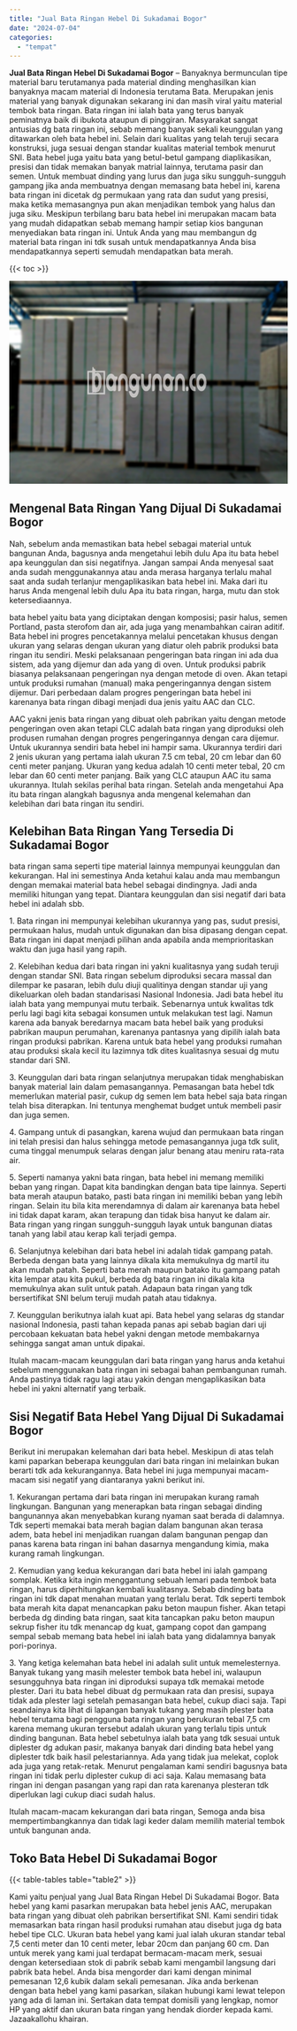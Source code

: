 ```yaml
---
title: "Jual Bata Ringan Hebel Di Sukadamai Bogor"
date: "2024-07-04"
categories: 
  - "tempat"
---
```


**Jual Bata Ringan Hebel Di Sukadamai Bogor** – Banyaknya bermunculan tipe material baru terutamanya pada material dinding menghasilkan kian banyaknya macam material di Indonesia terutama Bata. Merupakan jenis material yang banyak digunakan sekarang ini dan masih viral yaitu material tembok bata ringan. Bata ringan ini ialah bata yang terus banyak peminatnya baik di ibukota ataupun di pinggiran. Masyarakat sangat antusias dg bata ringan ini, sebab memang banyak sekali keunggulan yang ditawarkan oleh bata hebel ini. Selain dari kualitas yang telah teruji secara konstruksi, juga sesuai dengan standar kualitas material tembok menurut SNI. Bata hebel juga yaitu bata yang betul-betul gampang diaplikasikan, presisi dan tidak memakan banyak matrial lainnya, terutama pasir dan semen. Untuk membuat dinding yang lurus dan juga siku sungguh-sungguh gampang jika anda membuatnya dengan memasang bata hebel ini, karena bata ringan ini dicetak dg permukaan yang rata dan sudut yang presisi, maka ketika memasangnya pun akan menjadikan tembok yang halus dan juga siku. Meskipun terbilang baru bata hebel ini merupakan macam bata yang mudah didapatkan sebab memang hampir setiap kios bangunan menyediakan bata ringan ini. Untuk Anda yang mau membangun dg material bata ringan ini tdk susah untuk mendapatkannya Anda bisa mendapatkannya seperti semudah mendapatkan bata merah.

{{< toc >}}

![Jual Bata Ringan Hebel Di Sukadamai Bogor](/images/jual-hebel-murah-18.png)

## Mengenal Bata Ringan Yang Dijual Di Sukadamai Bogor

Nah, sebelum anda memastikan bata hebel sebagai material untuk bangunan Anda, bagusnya anda mengetahui lebih dulu Apa itu bata hebel apa keunggulan dan sisi negatifnya. Jangan sampai Anda menyesal saat anda sudah menggunakannya atau anda merasa harganya terlalu mahal saat anda sudah terlanjur mengaplikasikan bata hebel ini. Maka dari itu harus Anda mengenal lebih dulu Apa itu bata ringan, harga, mutu dan stok ketersediaannya.

bata hebel yaitu bata yang diciptakan dengan komposisi; pasir halus, semen Portland, pasta sterofom dan air, ada juga yang menambahkan cairan aditif. Bata hebel ini progres pencetakannya melalui pencetakan khusus dengan ukuran yang selaras dengan ukuran yang diatur oleh pabrik produksi bata ringan itu sendiri. Meski pelaksanaan pengeringan bata ringan ini ada dua sistem, ada yang dijemur dan ada yang di oven. Untuk produksi pabrik biasanya pelaksanaan pengeringan nya dengan metode di oven. Akan tetapi untuk produksi rumahan (manual) maka pengeringannya dengan sistem dijemur. Dari perbedaan dalam progres pengeringan bata hebel ini karenanya bata ringan dibagi menjadi dua jenis yaitu AAC dan CLC.

AAC yakni jenis bata ringan yang dibuat oleh pabrikan yaitu dengan metode pengeringan oven akan tetapi CLC adalah bata ringan yang diproduksi oleh produsen rumahan dengan progres pengeringannya dengan cara dijemur. Untuk ukurannya sendiri bata hebel ini hampir sama. Ukurannya terdiri dari 2 jenis ukuran yang pertama ialah ukuran 7.5 cm tebal, 20 cm lebar dan 60 centi meter panjang. Ukuran yang kedua adalah 10 centi meter tebal, 20 cm lebar dan 60 centi meter panjang. Baik yang CLC ataupun AAC itu sama ukurannya. Itulah sekilas perihal bata ringan. Setelah anda mengetahui Apa itu bata ringan alangkah bagusnya anda mengenal kelemahan dan kelebihan dari bata ringan itu sendiri.

## Kelebihan Bata Ringan Yang Tersedia Di Sukadamai Bogor

bata ringan sama seperti tipe material lainnya mempunyai keunggulan dan kekurangan. Hal ini semestinya Anda ketahui kalau anda mau membangun dengan memakai material bata hebel sebagai dindingnya. Jadi anda memiliki hitungan yang tepat. Diantara keunggulan dan sisi negatif dari bata hebel ini adalah sbb.

1\. Bata ringan ini mempunyai kelebihan ukurannya yang pas, sudut presisi, permukaan halus, mudah untuk digunakan dan bisa dipasang dengan cepat. Bata ringan ini dapat menjadi pilihan anda apabila anda memprioritaskan waktu dan juga hasil yang rapih.

2\. Kelebihan kedua dari bata ringan ini yakni kualitasnya yang sudah teruji dengan standar SNI. Bata ringan sebelum diproduksi secara massal dan dilempar ke pasaran, lebih dulu diuji qualitinya dengan standar uji yang dikeluarkan oleh badan standarisasi Nasional Indonesia. Jadi bata hebel itu ialah bata yang mempunyai mutu terbaik. Sebenarnya untuk kwalitas tdk perlu lagi bagi kita sebagai konsumen untuk melakukan test lagi. Namun karena ada banyak beredarnya macam bata hebel baik yang produksi pabrikan maupun perumahan, karenanya pantasnya yang dipilih ialah bata ringan produksi pabrikan. Karena untuk bata hebel yang produksi rumahan atau produksi skala kecil itu lazimnya tdk dites kualitasnya sesuai dg mutu standar dari SNI.

3\. Keunggulan dari bata ringan selanjutnya merupakan tidak menghabiskan banyak material lain dalam pemasangannya. Pemasangan bata hebel tdk memerlukan material pasir, cukup dg semen lem bata hebel saja bata ringan telah bisa diterapkan. Ini tentunya menghemat budget untuk membeli pasir dan juga semen.

4\. Gampang untuk di pasangkan, karena wujud dan permukaan bata ringan ini telah presisi dan halus sehingga metode pemasangannya juga tdk sulit, cuma tinggal menumpuk selaras dengan jalur benang atau meniru rata-rata air.

5\. Seperti namanya yakni bata ringan, bata hebel ini memang memiliki beban yang ringan. Dapat kita bandingkan dengan bata tipe lainnya. Seperti bata merah ataupun batako, pasti bata ringan ini memiliki beban yang lebih ringan. Selain itu bila kita merendamnya di dalam air karenanya bata hebel ini tidak dapat karam, akan terapung dan tidak bisa hanyut ke dalam air. Bata ringan yang ringan sungguh-sungguh layak untuk bangunan diatas tanah yang labil atau kerap kali terjadi gempa.

6\. Selanjutnya kelebihan dari bata hebel ini adalah tidak gampang patah. Berbeda dengan bata yang lainnya dikala kita memukulnya dg martil itu akan mudah patah. Seperti bata merah maupun batako itu gampang patah kita lempar atau kita pukul, berbeda dg bata ringan ini dikala kita memukulnya akan sulit untuk patah. Adapaun bata ringan yang tdk bersertifikat SNI belum teruji mudah patah atau tidaknya.

7\. Keunggulan berikutnya ialah kuat api. Bata hebel yang selaras dg standar nasional Indonesia, pasti tahan kepada panas api sebab bagian dari uji percobaan kekuatan bata hebel yakni dengan metode membakarnya sehingga sangat aman untuk dipakai.

Itulah macam-macam keunggulan dari bata ringan yang harus anda ketahui sebelum menggunakan bata ringan ini sebagai bahan pembangunan rumah. Anda pastinya tidak ragu lagi atau yakin dengan mengaplikasikan bata hebel ini yakni alternatif yang terbaik.

## Sisi Negatif Bata Hebel Yang Dijual Di Sukadamai Bogor

Berikut ini merupakan kelemahan dari bata hebel. Meskipun di atas telah kami paparkan beberapa keunggulan dari bata ringan ini melainkan bukan berarti tdk ada kekurangannya. Bata hebel ini juga mempunyai macam-macam sisi negatif yang diantaranya yakni berikut ini.

1\. Kekurangan pertama dari bata ringan ini merupakan kurang ramah lingkungan. Bangunan yang menerapkan bata ringan sebagai dinding bangunannya akan menyebabkan kurang nyaman saat berada di dalamnya. Tdk seperti memakai bata merah bagian dalam bangunan akan terasa adem, bata hebel ini menjadikan ruangan dalam bangunan pengap dan panas karena bata ringan ini bahan dasarnya mengandung kimia, maka kurang ramah lingkungan.

2\. Kemudian yang kedua kekurangan dari bata hebel ini ialah gampang somplak. Ketika kita ingin menggantung sebuah lemari pada tembok bata ringan, harus diperhitungkan kembali kualitasnya. Sebab dinding bata ringan ini tdk dapat menahan muatan yang terlalu berat. Tdk seperti tembok bata merah kita dapat menancapkan paku beton maupun fisher. Akan tetapi berbeda dg dinding bata ringan, saat kita tancapkan paku beton maupun sekrup fisher itu tdk menancap dg kuat, gampang copot dan gampang sempal sebab memang bata hebel ini ialah bata yang didalamnya banyak pori-porinya.

3\. Yang ketiga kelemahan bata hebel ini adalah sulit untuk memelesternya. Banyak tukang yang masih melester tembok bata hebel ini, walaupun sesungguhnya bata ringan ini diproduksi supaya tdk memakai metode plester. Dari itu bata hebel dibuat dg permukaan rata dan presisi, supaya tidak ada plester lagi setelah pemasangan bata hebel, cukup diaci saja. Tapi seandainya kita lihat di lapangan banyak tukang yang masih plester bata hebel terutama bagi pengguna bata ringan yang berukuran tebal 7,5 cm karena memang ukuran tersebut adalah ukuran yang terlalu tipis untuk dinding bangunan. Bata hebel sebetulnya ialah bata yang tdk sesuai untuk diplester dg adukan pasir, makanya banyak dari dinding bata hebel yang diplester tdk baik hasil pelestariannya. Ada yang tidak jua melekat, coplok ada juga yang retak-retak. Menurut pengalaman kami sendiri bagusnya bata ringan ini tidak perlu diplester cukup di aci saja. Kalau memasang bata ringan ini dengan pasangan yang rapi dan rata karenanya plesteran tdk diperlukan lagi cukup diaci sudah halus.

Itulah macam-macam kekurangan dari bata ringan, Semoga anda bisa mempertimbangkannya dan tidak lagi keder dalam memilih material tembok untuk bangunan anda.

## Toko Bata Hebel Di Sukadamai Bogor

{{< table-tables table="table2" >}}

Kami yaitu penjual yang Jual Bata Ringan Hebel Di Sukadamai Bogor. Bata hebel yang kami pasarkan merupakan bata hebel jenis AAC, merupakan bata ringan yang dibuat oleh pabrikan bersertifikat SNI. Kami sendiri tidak memasarkan bata ringan hasil produksi rumahan atau disebut juga dg bata hebel tipe CLC. Ukuran bata hebel yang kami jual ialah ukuran standar tebal 7,5 centi meter dan 10 centi meter, lebar 20cm dan panjang 60 cm. Dan untuk merek yang kami jual terdapat bermacam-macam merk, sesuai dengan ketersediaan stok di pabrik sebab kami mengambil langsung dari pabrik bata hebel. Anda bisa mengorder dari kami dengan minimal pemesanan 12,6 kubik dalam sekali pemesanan. Jika anda berkenan dengan bata hebel yang kami pasarkan, silakan hubungi kami lewat telepon yang ada di laman ini. Sertakan data tempat domisili yang lengkap, nomor HP yang aktif dan ukuran bata ringan yang hendak diorder kepada kami. Jazaakallohu khairan.

